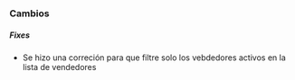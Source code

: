 <h3>Cambios</h3>
<ul>
    
</ul>

<h5>Fixes</h5>
<ul>
    <li>Se hizo una correción para que filtre solo los vebdedores activos en la lista de vendedores</li>
</ul>